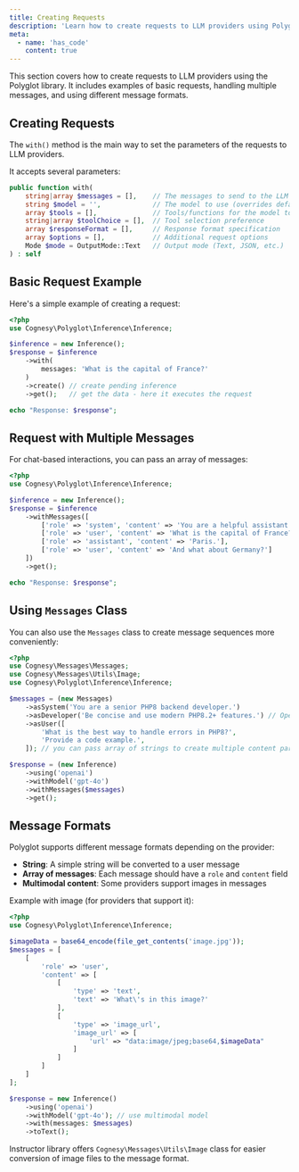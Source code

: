 ```yaml
---
title: Creating Requests
description: 'Learn how to create requests to LLM providers using Polyglot.'
meta:
  - name: 'has_code'
    content: true
---
```


This section covers how to create requests to LLM providers using the Polyglot library. It includes examples of basic requests, handling multiple messages, and using different message formats.


## Creating Requests

The `with()` method is the main way to set the parameters of the requests to LLM providers.

It accepts several parameters:

```php
public function with(
    string|array $messages = [],    // The messages to send to the LLM
    string $model = '',             // The model to use (overrides default)
    array $tools = [],              // Tools/functions for the model to use
    string|array $toolChoice = [],  // Tool selection preference
    array $responseFormat = [],     // Response format specification
    array $options = [],            // Additional request options
    Mode $mode = OutputMode::Text   // Output mode (Text, JSON, etc.)
) : self
```


## Basic Request Example

Here's a simple example of creating a request:

```php
<?php
use Cognesy\Polyglot\Inference\Inference;

$inference = new Inference();
$response = $inference
    ->with(
        messages: 'What is the capital of France?'
    )
    ->create() // create pending inference
    ->get();   // get the data - here it executes the request

echo "Response: $response";
```


## Request with Multiple Messages

For chat-based interactions, you can pass an array of messages:

```php
<?php
use Cognesy\Polyglot\Inference\Inference;

$inference = new Inference();
$response = $inference
    ->withMessages([
        ['role' => 'system', 'content' => 'You are a helpful assistant who provides concise answers.'],
        ['role' => 'user', 'content' => 'What is the capital of France?'],
        ['role' => 'assistant', 'content' => 'Paris.'],
        ['role' => 'user', 'content' => 'And what about Germany?']
    ])
    ->get();

echo "Response: $response";
```

## Using `Messages` Class

You can also use the `Messages` class to create message sequences more conveniently:

```php
<?php
use Cognesy\Messages\Messages;
use Cognesy\Messages\Utils\Image;
use Cognesy\Polyglot\Inference\Inference;

$messages = (new Messages)
    ->asSystem('You are a senior PHP8 backend developer.')
    ->asDeveloper('Be concise and use modern PHP8.2+ features.') // OpenAI developer role is supported and normalized for other providers
    ->asUser([
        'What is the best way to handle errors in PHP8?',
        'Provide a code example.',
    ]); // you can pass array of strings to create multiple content parts

$response = (new Inference)
    ->using('openai')
    ->withModel('gpt-4o')
    ->withMessages($messages)
    ->get();
```

## Message Formats

Polyglot supports different message formats depending on the provider:

- **String**: A simple string will be converted to a user message
- **Array of messages**: Each message should have a `role` and `content` field
- **Multimodal content**: Some providers support images in messages

Example with image (for providers that support it):

```php
<?php
use Cognesy\Polyglot\Inference\Inference;

$imageData = base64_encode(file_get_contents('image.jpg'));
$messages = [
    [
        'role' => 'user',
        'content' => [
            [
                'type' => 'text',
                'text' => 'What\'s in this image?'
            ],
            [
                'type' => 'image_url',
                'image_url' => [
                    'url' => "data:image/jpeg;base64,$imageData"
                ]
            ]
        ]
    ]
];

$response = new Inference()
    ->using('openai')
    ->withModel('gpt-4o'); // use multimodal model
    ->with(messages: $messages)
    ->toText();
```

Instructor library offers `Cognesy\Messages\Utils\Image` class for easier conversion of image files to the message format.
